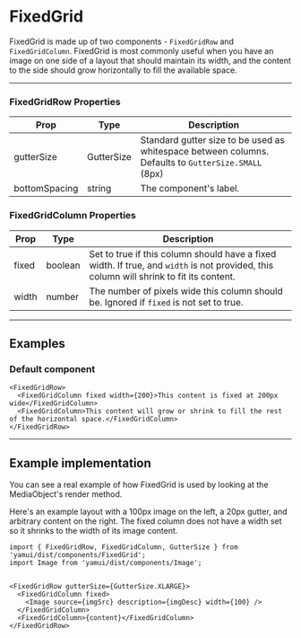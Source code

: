 # FixedGrid

FixedGrid is made up of two components - `FixedGridRow` and `FixedGridColumn`. FixedGrid is most commonly useful when you have an image on one side of a layout that should maintain its width, and the content to the side should grow horizontally to fill the available space.

---

### FixedGridRow Properties

| Prop | Type | Description |
| ---- | ---- | ----------- |
| gutterSize | GutterSize| Standard gutter size to be used as whitespace between columns. Defaults to `GutterSize.SMALL` (8px) |
| bottomSpacing | string | The component's label. |

### FixedGridColumn Properties

| Prop | Type | Description |
| ---- | ---- | ----------- |
| fixed | boolean| Set to true if this column should have a fixed width. If true, and `width` is not provided, this column will shrink to fit its content. |
| width | number | The number of pixels wide this column should be. Ignored if `fixed` is not set to true. |

---

## Examples

### Default component

```
<FixedGridRow>
  <FixedGridColumn fixed width={200}>This content is fixed at 200px wide</FixedGridColumn>
  <FixedGridColumn>This content will grow or shrink to fill the rest of the horizontal space.</FixedGridColumn>
</FixedGridRow>
```
---

## Example implementation

You can see a real example of how FixedGrid is used by looking at the MediaObject's render method.


Here's an example layout with a 100px image on the left, a 20px gutter, and arbitrary content on the right. The fixed column does not have a width set so it shrinks to the width of its image content.

```
import { FixedGridRow, FixedGridColumn, GutterSize } from 'yamui/dist/components/FixedGrid';
import Image from 'yamui/dist/components/Image';


<FixedGridRow gutterSize={GutterSize.XLARGE}>
  <FixedGridColumn fixed>
    <Image source={imgSrc} description={imgDesc} width={100} />
  </FixedGridColumn>
  <FixedGridColumn>{content}</FixedGridColumn>
</FixedGridRow>
```
